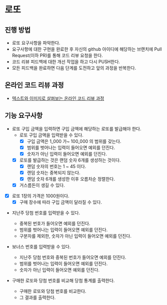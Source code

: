 # 로또
## 진행 방법
* 로또 요구사항을 파악한다.
* 요구사항에 대한 구현을 완료한 후 자신의 github 아이디에 해당하는 브랜치에 Pull Request(이하 PR)를 통해 코드 리뷰 요청을 한다.
* 코드 리뷰 피드백에 대한 개선 작업을 하고 다시 PUSH한다.
* 모든 피드백을 완료하면 다음 단계를 도전하고 앞의 과정을 반복한다.

## 온라인 코드 리뷰 과정
* [텍스트와 이미지로 살펴보는 온라인 코드 리뷰 과정](https://github.com/next-step/nextstep-docs/tree/master/codereview)

## 기능 요구사항
- 로또 구입 금액을 입력하면 구입 금액에 해당하는 로또를 발급해야 한다.
  - 로또 구입 금액을 입력받을 수 있다.
    - [x] 구입 금액은 1_000 가~ 100_000 의 범위를 갖는다.
    - [x] 범위를 벗어나는 입력이 들어오면 예외를 던진다.
    - [x] 숫자가 아닌 입력이 들어오면 예외를 던진다.
  - [x] 로또를 발급하는 것은 랜덤 숫자 6개를 생성하는 것이다.
    - [x] 랜덤 숫자의 번호는 1 ~ 45 이다.
    - [x] 랜덤 숫자는 중복되지 않는다.
    - [x] 랜덤 숫자 6개를 생성한 이후 오름차순 정렬한다.
  - [x] 거스름돈이 생길 수 있다.

- [x] 로또 1장의 가격은 1000원이다.
  - [x] 구매 장수에 따라 구입 금액이 달라질 수 있다.

- 지난주 당첨 번호를 입력받을 수 있다.
  - 중복된 번호가 들어오면 예외를 던진다.
  - 범위를 벗어나는 입력이 들어오면 예외를 던진다.
  - 구분자를 제외한, 숫자가 아닌 입력이 들어오면 예외를 던진다.

- 보너스 번호를 입력받을 수 있다.
  - 지난주 당첨 번호와 중복된 번호가 들어오면 예외를 던진다.
  - 범위를 벗어나는 입력이 들어오면 예외를 던진다.
  - 숫자가 아닌 입력이 들어오면 예외를 던진다.

- 구매한 로또와 당첨 번호를 비교해 당첨 통계를 출력한다.
  - 구매한 로또와 당첨 번호를 비교한다.
  - 그 결과를 출력한다.
